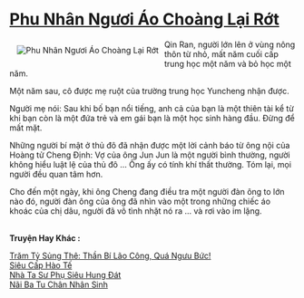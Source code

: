<a href="https://truyentiki.com/phu-nhan-nguoi-ao-choang-lai-rot.31666/" title="Phu Nhân Ngươi Áo Choàng Lại Rớt"><h1>Phu Nhân Ngươi Áo Choàng Lại Rớt</h1></a><div style="display:table"><img align="right" style="float: left; padding: 10px;" src="https://truyentiki.com/a/img/str/src/31666.jpg" alt="Phu Nhân Ngươi Áo Choàng Lại Rớt">Qin Ran, người lớn lên ở vùng nông thôn từ nhỏ, mất năm cuối cấp trung học một năm và bỏ học một năm. <p></p> Một năm sau, cô được mẹ ruột của trường trung học Yuncheng nhận được. <p></p> Người mẹ nói: Sau khi bố bạn nổi tiếng, anh cả của bạn là một thiên tài kể từ khi bạn còn là một đứa trẻ và em gái bạn là một học sinh hàng đầu. Đừng để mất mặt. <p></p> Những người bí mật ở thủ đô đã nhận được một lời cảnh báo từ ông nội của Hoàng tử Cheng Định: Vợ của ông Jun Jun là một người bình thường, người không hiểu luật lệ của thủ đô ... Ông ấy có tính khí thất thường. Tóm lại, mọi người đều quan tâm hơn. <p></p> Cho đến một ngày, khi ông Cheng đang điều tra một người đàn ông to lớn nào đó, người đàn ông của ông đã nhìn vào một trong những chiếc áo khoác của chị dâu, người đã vô tình nhặt nó ra ... và rơi vào im lặng.</div><p><br><b>Truyện Hay Khác :</b></p><a href="https://truyentiki.com/tram-ty-sung-the-than-bi-lao-cong-qua-nguu-buc.31665/" alt="Trăm Tỷ Sủng Thê: Thần Bí Lão Công, Quá Ngưu Bức!">Trăm Tỷ Sủng Thê: Thần Bí Lão Công, Quá Ngưu Bức!</a><br/><a href="https://github.com/nownovels/top500/tree/master/truyenhay/33631/" alt="Siêu Cấp Hào Tế">Siêu Cấp Hào Tế</a><br/><a href="https://github.com/nownovels/top500/tree/master/truyenhay/33764/" alt="Nhà Ta Sư Phụ Siêu Hung Đát">Nhà Ta Sư Phụ Siêu Hung Đát</a><br/><a href="https://github.com/nownovels/top500/tree/master/truyenhay/33586/" alt="Nãi Ba Tu Chân Nhân Sinh">Nãi Ba Tu Chân Nhân Sinh</a><br/>